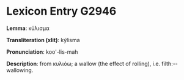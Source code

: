 # Lexicon Entry G2946

**Lemma**: κύλισμα

**Transliteration (xlit)**: kýlisma

**Pronunciation**: koo'-lis-mah

**Description**:
from κυλιόω; a wallow (the effect of rolling), i.e. filth:--wallowing.
